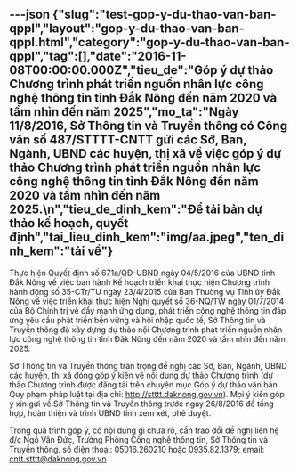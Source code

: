 ---json
{"slug":"test-gop-y-du-thao-van-ban-qppl","layout":"gop-y-du-thao-van-ban-qppl.html","category":"gop-y-du-thao-van-ban-qppl","tag":[],"date":"2016-11-08T00:00:00.000Z","tieu_de":"Góp ý dự thảo Chương trình phát triển nguồn nhân lực công nghệ thông tin tỉnh Đắk Nông đến năm 2020 và tầm nhìn đến năm 2025","mo_ta":"Ngày 11/8/2016, Sở Thông tin và Truyền thông có Công văn số 487/STTTT-CNTT gửi các Sở, Ban, Ngành, UBND các huyện, thị xã về việc góp ý dự thảo Chương trình phát triển nguồn nhân lực công nghệ thông tin tỉnh Đắk Nông đến năm 2020 và tầm nhìn đến năm 2025.\n","tieu_de_dinh_kem":"Để tải bản dự thảo kế hoạch, quyết định","tai_lieu_dinh_kem":"img/aa.jpeg","ten_dinh_kem":"tải về"}
---
Thực hiện Quyết định số 671a/QĐ-UBND ngày 04/5/2016 của UBND tỉnh Đắk Nông về việc ban hành Kế hoạch triển khai thực hiện Chương trình hành động số 35-CTr/TU ngày 23/4/2015 của Ban Thường vụ Tỉnh ủy Đắk Nông về việc triển khai thực hiện Nghị quyết số 36-NQ/TW ngày 01/7/2014 của Bộ Chính trị về đẩy mạnh ứng dụng, phát triển công nghệ thông tin đáp ứng yêu cầu phát triển bền vững và hội nhập quốc tế, Sở Thông tin và Truyền thông đã xây dựng dự thảo nội Chương trình phát triển nguồn nhân lực công nghệ thông tin tỉnh Đăk Nông đến năm 2020 và tầm nhìn đến năm 2025.

Sở Thông tin và Truyền thông trân trọng đề nghị các Sở, Ban, Ngành, UBND các huyện, thị xã đóng góp ý kiến về nội dung dự thảo Chương trình (dự thảo Chương trình được đăng tải trên chuyên mục Góp ý dự thảo văn bản Quy phạm pháp luật tại địa chỉ:  http://stttt.daknong.gov.vn). Mọi ý kiến góp ý xin gửi về Sở Thông tin và Truyền thông trước ngày 26/8/2016 để tổng hợp, hoàn thiện và trình UBND tỉnh xem xét, phê duyệt.

Trong quá trình góp ý, có nội dung gì chưa rõ, cần trao đổi đề nghị liên hệ đ/c Ngô Văn Đức, Trưởng Phòng Công nghệ thông tin, Sở Thông tin và Truyền thông, số điện thoại: 05016.260210 hoặc 0935.82.1379; email: cntt.stttt@daknong.gov.vn